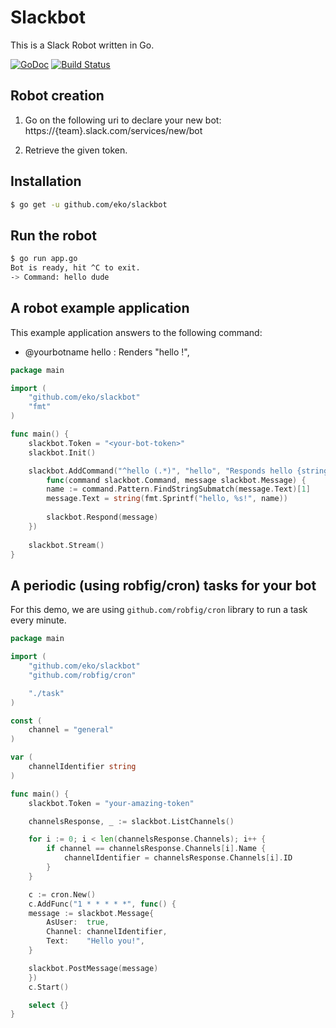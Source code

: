# Slackbot

This is a Slack Robot written in Go.

[![GoDoc](https://godoc.org/github.com/eko/slackbot?status.png)](https://godoc.org/github.com/eko/slackbot)
[![Build Status](https://travis-ci.org/eko/slackbot.png?branch=master)](https://travis-ci.org/eko/slackbot)


## Robot creation

1. Go on the following uri to declare your new bot: https://{team}.slack.com/services/new/bot

2. Retrieve the given token.

## Installation

```bash
$ go get -u github.com/eko/slackbot
```

## Run the robot

```bash
$ go run app.go
Bot is ready, hit ^C to exit.
-> Command: hello dude
```

## A robot example application

This example application answers to the following command:

* @yourbotname hello <name>: Renders "hello <name>!",

```go
package main

import (
    "github.com/eko/slackbot"
    "fmt"
)

func main() {
	slackbot.Token = "<your-bot-token>"
	slackbot.Init()

    slackbot.AddCommand("^hello (.*)", "hello", "Responds hello {string}", 
        func(command slackbot.Command, message slackbot.Message) {
		name := command.Pattern.FindStringSubmatch(message.Text)[1]
		message.Text = string(fmt.Sprintf("hello, %s!", name))
		
		slackbot.Respond(message)
	})
	
    slackbot.Stream()
}
```

## A periodic (using robfig/cron) tasks for your bot

For this demo, we are using `github.com/robfig/cron` library to run a task every minute.

```go
package main

import (
	"github.com/eko/slackbot"
	"github.com/robfig/cron"

	"./task"
)

const (
	channel = "general"
)

var (
	channelIdentifier string
)

func main() {
	slackbot.Token = "your-amazing-token"

	channelsResponse, _ := slackbot.ListChannels()

	for i := 0; i < len(channelsResponse.Channels); i++ {
		if channel == channelsResponse.Channels[i].Name {
			channelIdentifier = channelsResponse.Channels[i].ID
		}
	}

	c := cron.New()
	c.AddFunc("1 * * * * *", func() {
    message := slackbot.Message{
  		AsUser:  true,
  		Channel: channelIdentifier,
  		Text:    "Hello you!",
  	}

  	slackbot.PostMessage(message)
	})
	c.Start()

	select {}
}
```
